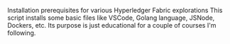 Installation prerequisites for various Hyperledger Fabric explorations
This script installs some basic files like VSCode, Golang language, JSNode, Dockers, etc.
Its purpose is just educational for a couple of courses I'm following.
